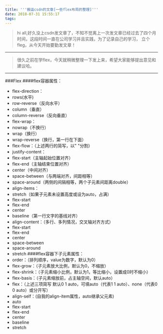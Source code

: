 ```yaml
---
title: '''搬运csdn的文章[一些flex布局的整理]'''
date: 2018-07-31 15:55:17
tags:
---
```


>hi all,好久没上csdn发文章了，不知不觉离上一次发文章已经过去了四个月时间，这段时间一直在公司学习并且实践，为了记录自己的学习， 立个fleg，从今天开始要勤发文章！

---
>很久之前在学flex，今天就稍微整理一下发上来，希望大家能够提出意见和建议哈。

---
###Flex
####flex容器属性：
- flex-direction：
 - rows(水平)
 - row-reverse（反向水平）
 - column（垂直）
 - column-reverse（反向垂直）
- flex-wrap：
 - nowrap（不换行）
 - wrap（换行）
 - wrap-reverse（换行，第一行在下面）
- flex-flow：（上述两行的简写，以" "分割）
 - justify-content：
 - flex-start（主轴起始位置对齐）
 - flex-end（主轴结束位置对齐）
 - center（中间对齐） 
 - space-between（与两端对齐，间距相等）
 - space-around（两侧的间隔相等，两个子元素间距离double）
- align-items：
 - stretch（如果子元素未设置高度或设为auto，占满）
 - flex-start
 - flex-end
 - center
 - baseline（第一行文字的基线对齐）
- align-content：（多行、多列情况，交叉轴对齐方式）
 - flex-start
 - flex-end
 - center
 - space-between
 - space-around
 - stretch
####flex容器下子元素属性：
- order：（排列顺序，value为数字，默认为0）
 - flex-grow：（子元素放大比例，默认为0，不缩放）
 - flex-shrink：（子元素缩小比例，默认为1，等比缩小，设置成0时不缩小）
 - flex-basis：（子元素缩放前，占主轴空间，默认auto）
- flex：（上述三项简写 默认0 1 auto，可填auto（代表1 1 auto）、none（代表0 0 auto）或分开写）
- align-self：(自我的align-item属性，auto继承父元素)
 - auto
 - flex-start
 - flex-end
 - center
 - baseline
 - stretch